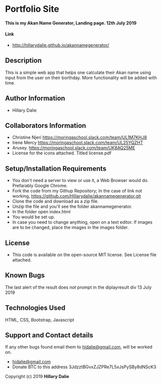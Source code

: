 # Portfolio Site

#### This is my Akan Name Generator, Landing page. 12th July 2019

#### Link
* http://hillarydalie.github.io/akannamegenerator/

## Description
This is a simple web app that helps one calculate their Akan name using input from the user on their borthday.
More functionality will be added with time.

## Author Information
* Hillary Dalie

## Collaborators Information
* Christine Njeri https://moringaschool.slack.com/team/UL1M7KHJ8
* Irene Mercy https://moringaschool.slack.com/team/UL25YQZHT
* Arusey. https://moringaschool.slack.com/team/UK8AQ25ME
* License for the icons attached. Titled license.pdf

## Setup/Installation Requirements
* You don't need a server to view or use it, a Web Browser would do. Prefarably Google Chrome. 
* Fork the code from my Githup Repository; In the case of link not working, https://github.com/Hillarydalie/akannamegenerator.git 
* Clone the code and download as a zip file.
* Unzip the file and you'll see the folder akannamegenerator.
* In the folder open index.html 
* You would be set up.
* In case you need to change anything, open on a text editor. If images are to be changed, place the images in the images folder.

## License
* This code is available on the open-source MIT license. See License file attached.

## Known Bugs
The last alert of the result does not prompt in the diplayresult div 13 July 2019

## Technologies Used
HTML, CSS, Bootstrap, Javascript

## Support and Contact details
If any other bugs found email them to hidalie@gmail.com, will be worked on. 
* hidalie@gmail.com
* Donate BTC to this address 3JdzztBGvxZJZPRe7L5xJsPySBy8dNScK3 

Copyright (c) 2019 **Hillary Dalie**